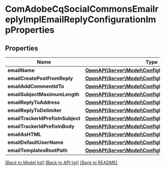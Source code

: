 # ComAdobeCqSocialCommonsEmailreplyImplEmailReplyConfigurationImpProperties

## Properties
Name | Type | Description | Notes
------------ | ------------- | ------------- | -------------
**emailName** | [**OpenAPI\Server\Model\ConfigNodePropertyString**](ConfigNodePropertyString.md) |  | [optional] 
**emailCreatePostFromReply** | [**OpenAPI\Server\Model\ConfigNodePropertyBoolean**](ConfigNodePropertyBoolean.md) |  | [optional] 
**emailAddCommentIdTo** | [**OpenAPI\Server\Model\ConfigNodePropertyDropDown**](ConfigNodePropertyDropDown.md) |  | [optional] 
**emailSubjectMaximumLength** | [**OpenAPI\Server\Model\ConfigNodePropertyInteger**](ConfigNodePropertyInteger.md) |  | [optional] 
**emailReplyToAddress** | [**OpenAPI\Server\Model\ConfigNodePropertyString**](ConfigNodePropertyString.md) |  | [optional] 
**emailReplyToDelimiter** | [**OpenAPI\Server\Model\ConfigNodePropertyString**](ConfigNodePropertyString.md) |  | [optional] 
**emailTrackerIdPrefixInSubject** | [**OpenAPI\Server\Model\ConfigNodePropertyString**](ConfigNodePropertyString.md) |  | [optional] 
**emailTrackerIdPrefixInBody** | [**OpenAPI\Server\Model\ConfigNodePropertyString**](ConfigNodePropertyString.md) |  | [optional] 
**emailAsHTML** | [**OpenAPI\Server\Model\ConfigNodePropertyBoolean**](ConfigNodePropertyBoolean.md) |  | [optional] 
**emailDefaultUserName** | [**OpenAPI\Server\Model\ConfigNodePropertyString**](ConfigNodePropertyString.md) |  | [optional] 
**emailTemplatesRootPath** | [**OpenAPI\Server\Model\ConfigNodePropertyString**](ConfigNodePropertyString.md) |  | [optional] 

[[Back to Model list]](../README.md#documentation-for-models) [[Back to API list]](../README.md#documentation-for-api-endpoints) [[Back to README]](../README.md)


